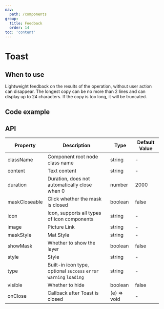 ```yaml
---
nav:
  path: /components
group:
  title: Feedback
  order: 14
toc: 'content'
---
```


# Toast

<!-- <code src="../../docs/components/compatibility.tsx" inline="true"></code> -->

## When to use
Lightweight feedback on the results of the operation, without user action can disappear. The longest copy can be no more than 2 lines and can display up to 24 characters. If the copy is too long, it will be truncated.

## Code example
<code src='../../demo/pages/Toast/index'></code>

## API
| Property   | Description                   | Type    | Default Value |
| ------ | ---------------------- | ------- | ------ |
| className | Component root node class name             | string  | -      |
| content   | Text content                 | string  | -      |
| duration  | Duration, does not automatically close when 0 | number  | 2000   |
| maskCloseable | Click whether the mask is closed        | boolean | false  |
| icon      | Icon, supports all types of Icon components | string  | -      |
| image     | Picture Link                 | string  | -      |
| maskStyle | Mat Style                 | string  | -      |
| showMask  | Whether to show the layer             | boolean | false  |
| style     | Style                    | string  | -      |
| type      | Built-in icon type, optional `success` `error` `warning` `loading` | string  | -      |
| visible   | Whether to hide                 | boolean | false  |
| onClose   | Callback after Toast is closed        | (e) => void | -      |
